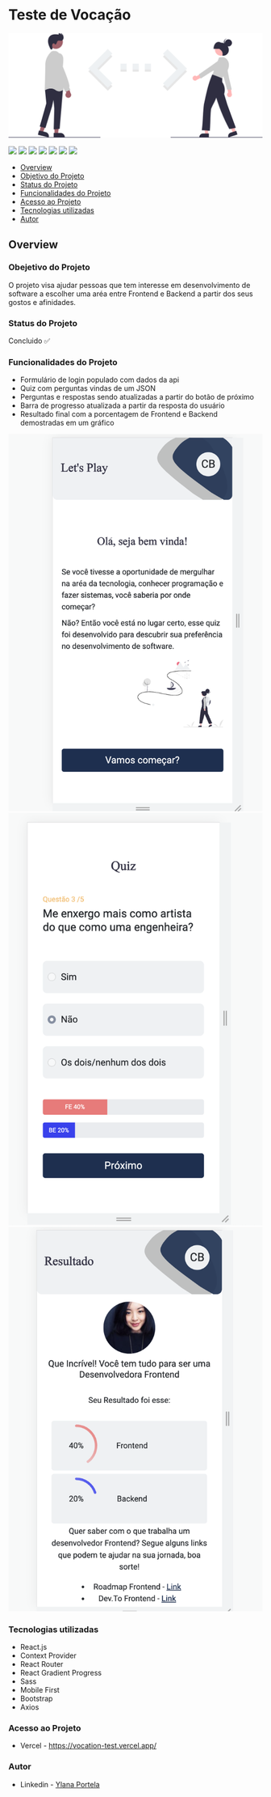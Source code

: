 # Teste de Vocação



![](./src/assets/code-image.svg)

![](https://img.shields.io/badge/NPM-%23000000.svg?style=for-the-badge&logo=npm&logoColor=white)
![](https://img.shields.io/badge/react-%2320232a.svg?style=for-the-badge&logo=react&logoColor=%2361DAFB) 
![](https://img.shields.io/badge/React_Router-CA4245?style=for-the-badge&logo=react-router&logoColor=white)
![](https://img.shields.io/badge/SASS-hotpink.svg?style=for-the-badge&logo=SASS&logoColor=white)
![](https://img.shields.io/badge/bootstrap-%23563D7C.svg?style=for-the-badge&logo=bootstrap&logoColor=white)
![](https://img.shields.io/badge/vercel-%23000000.svg?style=for-the-badge&logo=vercel&logoColor=white)
![](https://img.shields.io/badge/github-%23121011.svg?style=for-the-badge&logo=github&logoColor=white)



* [Overview](#overview)
* [Objetivo do Projeto](#obejetivo-do-projeto)
* [Status do Projeto](#status-do-projeto)
* [Funcionalidades do Projeto](#funcionalidades-do-projeto)
* [Acesso ao Projeto](#acesso-ao-projeto)
* [Tecnologias utilizadas](#tecnologias-utilizadas)
* [Autor](#autor)

## Overview

### Obejetivo do Projeto

O projeto visa ajudar pessoas que tem interesse em desenvolvimento de software a escolher uma aréa entre Frontend e Backend a partir dos seus gostos e afinidades.

### Status do Projeto 
Concluido ✅

### Funcionalidades do Projeto

* Formulário de login populado com dados da api
* Quiz com perguntas vindas de um JSON
* Perguntas e respostas sendo atualizadas a partir do botão de próximo
* Barra de progresso atualizada a partir da resposta do usuário
* Resultado final com a porcentagem de Frontend e Backend demostradas em um gráfico


![](./src/assets/screenshot/home-screenshot.png)
![](./src/assets/screenshot/quiz-screenshot.png)
![](./src/assets/screenshot/result-screenshot.png)

### Tecnologias utilizadas

* React.js
* Context Provider
* React Router
* React Gradient Progress
* Sass
* Mobile First
* Bootstrap
* Axios


### Acesso ao Projeto

* Vercel - https://vocation-test.vercel.app/
### Autor


 - Linkedin - [Ylana Portela](https://www.linkedin.com/in/ylana-portela/)

